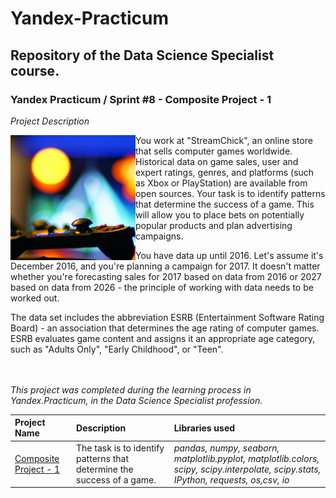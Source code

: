 # Yandex-Practicum <a id='composite_project-1'></a>
## Repository of the Data Science Specialist course.
### Yandex Practicum / Sprint #8 - Composite Project - 1

*Project Description*

<img src="https://github.com/DimaDoesCode/Yandex_Practicum-Composite_Project-1/raw/master/video_game.png" width="200" height="200" align="left"/>
You work at "StreamChick", an online store that sells computer games worldwide. Historical data on game sales, user and expert ratings, genres, and platforms (such as Xbox or PlayStation) are available from open sources. Your task is to identify patterns that determine the success of a game. This will allow you to place bets on potentially popular products and plan advertising campaigns.

You have data up until 2016. Let's assume it's December 2016, and you're planning a campaign for 2017. It doesn't matter whether you're forecasting sales for 2017 based on data from 2016 or 2027 based on data from 2026 - the principle of working with data needs to be worked out.

The data set includes the abbreviation ESRB (Entertainment Software Rating Board) - an association that determines the age rating of computer games. ESRB evaluates game content and assigns it an appropriate age category, such as "Adults Only", "Early Childhood", or "Teen".

<br clear="left"/><br>*This project was completed during the learning process in Yandex.Practicum, in the Data Science Specialist profession.*

| Project Name | Description | Libraries used |
| :---------------------- | :---------------------- | :---------------------- |
| [Composite Project - 1](composite_project-1) | The task is to identify patterns that determine the success of a game. | <i>pandas, numpy, seaborn, matplotlib.pyplot, matplotlib.colors, scipy, scipy.interpolate, scipy.stats, IPython, requests, os,csv, io</i>|